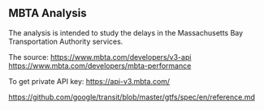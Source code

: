 ## MBTA Analysis

The analysis is intended to study the delays in the Massachusetts Bay Transportation Authority services.

The source:
https://www.mbta.com/developers/v3-api
https://www.mbta.com/developers/mbta-performance

To get private API key:
https://api-v3.mbta.com/

https://github.com/google/transit/blob/master/gtfs/spec/en/reference.md
